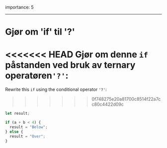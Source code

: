 importance: 5

---

# Gjør om 'if' til '?'

<<<<<<< HEAD
Gjør om denne `if` påstanden ved bruk av ternary operatøren`'?'`:
=======
Rewrite this `if` using the conditional operator `'?'`:
>>>>>>> 0f748275e20a81700c8514f22a7cc80c4422d09c

```js
let result;

if (a + b < 4) {
  result = "Below";
} else {
  result = "Over";
}
```

